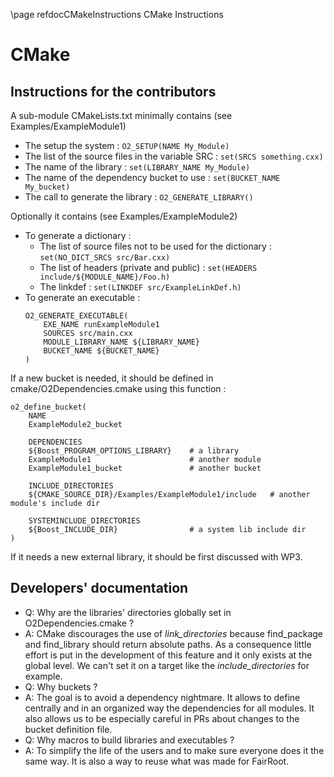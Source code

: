 \page refdocCMakeInstructions CMake Instructions

CMake
=====

## Instructions for the contributors

A sub-module CMakeLists.txt minimally contains (see Examples/ExampleModule1)

* The setup the system : `O2_SETUP(NAME My_Module)`
* The list of the source files in the variable SRC : `set(SRCS something.cxx)`
* The name of the library : `set(LIBRARY_NAME My_Module)`
* The name of the dependency bucket to use : `set(BUCKET_NAME My_bucket)`
* The call to generate the library : `O2_GENERATE_LIBRARY()`

Optionally it contains (see Examples/ExampleModule2)

* To generate a dictionary :
  * The list of source files not to be used for the dictionary : `set(NO_DICT_SRCS src/Bar.cxx)`
  * The list of headers (private and public) : `set(HEADERS include/${MODULE_NAME}/Foo.h)`
  * The linkdef : `set(LINKDEF src/ExampleLinkDef.h)`
* To generate an executable :
    ```
    O2_GENERATE_EXECUTABLE(
        EXE_NAME runExampleModule1
        SOURCES src/main.cxx
        MODULE_LIBRARY_NAME ${LIBRARY_NAME}
        BUCKET_NAME ${BUCKET_NAME}
    )
    ```

If a new bucket is needed, it should be defined in cmake/O2Dependencies.cmake using this function :
```
o2_define_bucket(
    NAME
    ExampleModule2_bucket

    DEPENDENCIES
    ${Boost_PROGRAM_OPTIONS_LIBRARY}    # a library
    ExampleModule1                      # another module
    ExampleModule1_bucket               # another bucket

    INCLUDE_DIRECTORIES
    ${CMAKE_SOURCE_DIR}/Examples/ExampleModule1/include   # another module's include dir

    SYSTEMINCLUDE_DIRECTORIES
    ${Boost_INCLUDE_DIR}                # a system lib include dir
)
```

If it needs a new external library, it should be first discussed with WP3.

## Developers' documentation

* Q: Why are the libraries' directories globally set in O2Dependencies.cmake ?
 * A: CMake discourages the use of _link_directories_ because find_package and find_library
   should return absolute paths. As a consequence little effort is put in the development of this
   feature and it only exists at the global level. We can't set it on a target like the
   _include_directories_ for example.
* Q: Why buckets ?
 * A: The goal is to avoid a dependency nightmare.
 It allows to define centrally and in an organized way the dependencies for all modules.
 It also allows us to be especially careful in PRs about changes to the bucket definition file.
* Q: Why macros to build libraries and executables ?
 * A: To simplify the life of the users and to make sure everyone does it the same way. It is also a way
 to reuse what was made for FairRoot.

